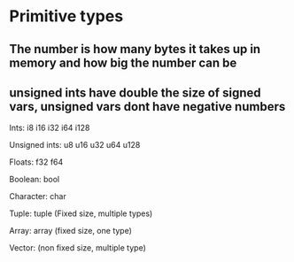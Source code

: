 # Primitive types

## The number is how many bytes it takes up in memory and how big the number can be  
## unsigned ints have double the size of signed vars, unsigned vars dont have negative numbers

Ints: i8 i16 i32 i64 i128  
  
Unsigned ints: u8 u16 u32 u64 u128  
  
Floats: f32 f64

Boolean: bool

Character: char

Tuple: tuple (Fixed size, multiple types)

Array: array (fixed size, one type)  
  
Vector: (non fixed size, multiple type)